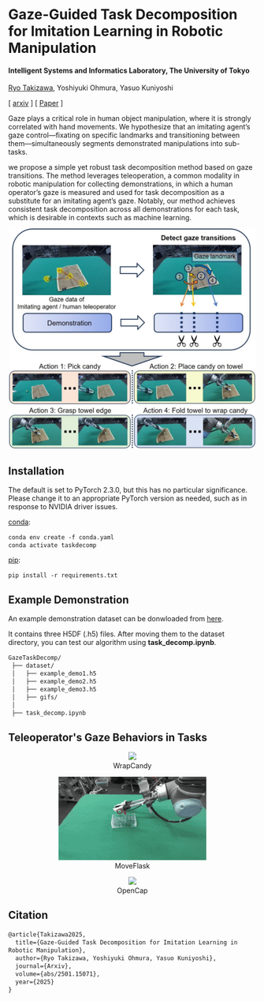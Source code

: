 # Gaze-Guided Task Decomposition for Imitation Learning in Robotic Manipulation
#### Intelligent Systems and Informatics Laboratory, The University of Tokyo

[Ryo Takizawa](https://crumbyrobotics.github.io), Yoshiyuki Ohmura, Yasuo Kuniyoshi


[ [<u>arxiv</u>](https://arxiv.org/abs/2501.15071) ] [ [<u>Paper</u>](https://arxiv.org/pdf/2501.15071) ]

Gaze plays a critical role in human object manipulation, where it is strongly correlated with hand movements. We hypothesize that an imitating agent’s gaze control—fixating on specific landmarks and transitioning between them—simultaneously segments demonstrated manipulations into sub-tasks. 

we propose a simple yet robust task decomposition method based on gaze transitions. The method leverages teleoperation, a common modality in robotic manipulation for collecting demonstrations, in which a human operator’s gaze is measured and used for task decomposition as a substitute for an imitating agent’s gaze. Notably, our method achieves consistent task decomposition across all demonstrations for each task, which is desirable in contexts such as machine learning. 

<p align="center">
  <img src="figs/overview.jpg" width="500">
</p>



## Installation
The default is set to PyTorch 2.3.0, but this has no particular significance. Please change it to an appropriate PyTorch version as needed, such as in response to NVIDIA driver issues.

<u>conda</u>:
```
conda env create -f conda.yaml
conda activate taskdecomp
```

<u>pip</u>:
```
pip install -r requirements.txt
```

## Example Demonstration
An example demonstration dataset can be donwloaded from [<u>here</u>](https://drive.google.com/file/d/1dmOHCXq7CvSoY1mEq0ISvKxJA_kmQQkG/view?usp=sharing).

It contains three H5DF (.h5) files. After moving them to the dataset directory, you can test our algorithm using **task_decomp.ipynb**.
```
GazeTaskDecomp/
 ├── dataset/
 │   ├── example_demo1.h5
 │   ├── example_demo2.h5
 │   ├── example_demo3.h5
 │   ├── gifs/
 │
 ├── task_decomp.ipynb
```

## Teleoperator's Gaze Behaviors in Tasks
<p align="center">
  <img src="figs/sample_WrapCandy.gif" width="300">
  <br>WrapCandy
</p>
<p align="center">
  <img src="figs/sample_MoveFlask.gif" width="300">
  <br>MoveFlask
</p>
<p align="center">
  <img src="figs/sample_OpenCap.gif" width="300">
  <br>OpenCap
</p>

## Citation
```
@article{Takizawa2025,
  title={Gaze-Guided Task Decomposition for Imitation Learning in Robotic Manipulation},
  author={Ryo Takizawa, Yoshiyuki Ohmura, Yasuo Kuniyoshi},
  journal={Arxiv},
  volume={abs/2501.15071},
  year={2025}
}
```